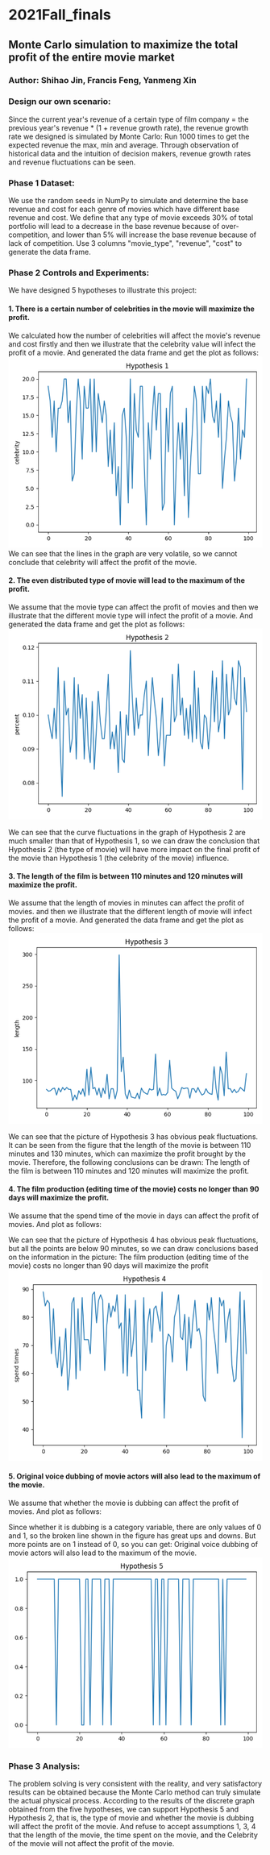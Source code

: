 # 2021Fall_finals


## Monte Carlo simulation to maximize the total profit of the entire movie market

### Author: Shihao Jin, Francis Feng, Yanmeng Xin


### Design our own scenario:
Since the current year's revenue of a certain type of film company = the previous year's revenue * (1 + revenue growth rate), the revenue growth rate we designed is simulated by Monte Carlo: Run 1000 times to get the expected revenue the max, min and average. Through observation of historical data and the intuition of decision makers, revenue growth rates and revenue fluctuations can be seen.

### Phase 1 Dataset:
We use the random seeds in NumPy to simulate and determine the base revenue and cost for each genre of movies which have different base revenue and cost.
We define that any type of movie exceeds 30% of total portfolio will lead to a decrease in the base revenue because of over-competition, and lower than 5% will increase the base revenue because of lack of competition. Use 3 columns "movie_type", "revenue", "cost" to generate the data frame.

### Phase 2 Controls and Experiments:
We have designed 5 hypotheses to illustrate this project:
   #### 1.	There is a certain number of celebrities in the movie will maximize the profit. 
   We calculated how the number of celebrities will affect the movie's revenue and cost firstly and then we illustrate that the celebrity value will infect the profit of a movie. And generated the data frame and get the plot as follows: 
 ![alt text](https://github.com/blueratt/2021Fall_finals/blob/main/Hypo%20Graph/Hypothesis1.png)
   We can see that the lines in the graph are very volatile, so we cannot conclude that celebrity will affect the profit of the movie.

   #### 2.	The even distributed type of movie will lead to the maximum of the profit.
   We assume that the movie type can affect the profit of movies and then we illustrate that the different movie type will infect the profit of a movie. And generated the data frame and get the plot as follows: 
 ![alt text](https://github.com/blueratt/2021Fall_finals/blob/main/Hypo%20Graph/Hypothesis2.png)

   We can see that the curve fluctuations in the graph of Hypothesis 2 are much smaller than that of Hypothesis 1, so we can draw the conclusion that Hypothesis 2 (the type of movie) will have more impact on the final profit of the movie than Hypothesis 1 (the celebrity of the movie) influence.

   #### 3.	The length of the film is between 110 minutes and 120 minutes will maximize the profit.
   We assume that the length of movies in minutes can affect the profit of movies. and then we illustrate that the different length of movie will infect the profit of a movie. And generated the data frame and get the plot as follows: 
 ![alt text](https://github.com/blueratt/2021Fall_finals/blob/main/Hypo%20Graph/Hypothesis3.png)
 
   We can see that the picture of Hypothesis 3 has obvious peak fluctuations. It can be seen from the figure that the length of the movie is between 110 minutes and 130 minutes, which can maximize the profit brought by the movie. Therefore, the following conclusions can be drawn: The length of the film is between 110 minutes and 120 minutes will maximize the profit.


   #### 4.	The film production (editing time of the movie) costs no longer than 90 days will maximize the profit.
   We assume that the spend time of the movie in days can affect the profit of movies. And plot as follows:

   We can see that the picture of Hypothesis 4 has obvious peak fluctuations, but all the points are below 90 minutes, so we can draw conclusions based on the information in the picture: The film production (editing time of the movie) costs no longer than 90 days will maximize the profit
 ![alt text](https://github.com/blueratt/2021Fall_finals/blob/main/Hypo%20Graph/Hypothesis4.png)

   #### 5.  Original voice dubbing of movie actors will also lead to the maximum of the movie.
   We assume that whether the movie is dubbing can affect the profit of movies. And plot as follows:

   Since whether it is dubbing is a category variable, there are only values of 0 and 1, so the broken line shown in the figure has great ups and downs. But more points are on 1 instead of 0, so you can get: Original voice dubbing of movie actors will also lead to the maximum of the movie.
 ![alt text](https://github.com/blueratt/2021Fall_finals/blob/main/Hypo%20Graph/Hypothesis5.png)

### Phase 3 Analysis:
 The problem solving is very consistent with the reality, and very satisfactory results can be obtained because the Monte Carlo method can truly simulate the actual physical process. According to the results of the discrete graph obtained from the five hypotheses, we can support Hypothesis 5 and Hypothesis 2, that is, the type of movie and whether the movie is dubbing will affect the profit of the movie. And refuse to accept assumptions 1, 3, 4 that the length of the movie, the time spent on the movie, and the Celebrity of the movie will not affect the profit of the movie.
 
 

